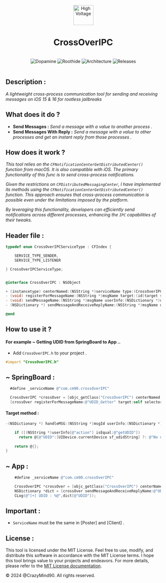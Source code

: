 <div align="center">
	
  <img src="https://crazy90.com/Crazy/Files/HighVoltage.png" alt="High Voltage" width="65" height="65">
  <h1>CrossOverIPC</h1>
  <br>
  <img src="https://img.shields.io/badge/Dopamine-iOS%2015%20%26%2016-38761d.svg" alt="Dopamine">
  <img src="https://img.shields.io/badge/Roothide-iOS%2015%20%26%2016-4600f8.svg" alt="Roothide">
  <img src="https://img.shields.io/badge/Architecture-arm64%20%26%20arm64e-851512.svg" alt="Architecture">
    <a href="https://GitHub.com/crazymind90/CrossOverIPC/releases" style="text-decoration: none;">
    <img src="https://img.shields.io/badge/CrossOverIPC-~Releases-E5C600.svg" alt="Releases">
  </a>
</div>
  
<br>


## Description : 
*A lightweight cross-process communication tool for sending and receiving messages on iOS 15 & 16 for rootless jailbreaks*

## What does it do ?

* **Send Messages :** *Send a message with a value to another process .*
* **Send Messages With Reply :** *Send a message with a value to other processes and get an instant reply from those processes .*

## How does it work ?

*This tool relies on the ```CFNotificationCenterGetDistributedCenter()``` function from macOS. It is also compatible with iOS. The primary functionality of this func is to send cross-process notifications.*

*Given the restrictions on ```CPDistributedMessagingCenter```, I have implemented its methods using the ```CFNotificationCenterGetDistributedCenter()``` function. This approach ensures that cross-process communication is possible even under the limitations imposed by the platform.*

*By leveraging this functionality, developers can efficiently send notifications across different processes, enhancing the ```IPC``` capabilities of their tweaks.*


## Header file : 

```objective-c
typedef enum CrossOverIPCServiceType : CFIndex {

    SERVICE_TYPE_SENDER,
    SERVICE_TYPE_LISTENER

} CrossOverIPCServiceType;


@interface CrossOverIPC : NSObject 

+ (instancetype) centerNamed:(NSString *)serviceName type:(CrossOverIPCServiceType)type;
- (void) registerForMessageName:(NSString *)msgName target:(id)target selector:(SEL)sel;
- (void) sendMessageName:(NSString *)msgName userInfo:(NSDictionary *)userInfo;
- (NSDictionary *) sendMessageAndReceiveReplyName:(NSString *)msgName userInfo:(NSDictionary *)userInfo;

@end 

```
## How to use it ?

#### For example ~ Getting UDID from SpringBoard to App ..
 
* Add `CrossOverIPC.h` to your project .
```objective-c
#import "CrossOverIPC.h"
```
 

## ~ SpringBoard :
```objective-c
  #define _serviceName @"com.cm90.crossOverIPC"

  CrossOverIPC *crossOver = [objc_getClass("CrossOverIPC") centerNamed:_serviceName type:SERVICE_TYPE_LISTENER];
  [crossOver registerForMessageName:@"UDID_Getter" target:self selector:@selector(handleMSG:userInfo:)];
```

#### Target method : 
```objective-c
-(NSDictionary *) handleMSG:(NSString *)msgId userInfo:(NSDictionary *)userInfo {

	if ([(NSString *)userInfo[@"action"] isEqual:@"getUDID"])
	  return @{@"UDID":[UIDevice.currentDevice sf_udidString] ?: @"No udid"};
	
	return @{};
}

```
  
## ~ App :
```objective-c
    #define _serviceName @"com.cm90.crossOverIPC"

    CrossOverIPC *crossOver = [objc_getClass("CrossOverIPC") centerNamed:_serviceName type:SERVICE_TYPE_SENDER];
    NSDictionary *dict = [crossOver sendMessageAndReceiveReplyName:@"UDID_Getter" userInfo:@{@"action":@"getUDID"}];
    CLog(@"[+] UDID : %@",dict[@"UDID"]);
```



## Important :
* `ServiceName` must be the same in [Poster] and [Client] .




## License :

This tool is licensed under the MIT License.
Feel free to use, modify, and distribute this software in accordance with the MIT License terms. I hope this tool brings value to your projects and endeavors. For more details, please refer to the [MIT License documentation](https://opensource.org/licenses/MIT).

&copy; 2024 @CrazyMind90. All rights reserved.


